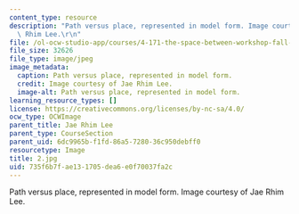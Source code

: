 ```yaml
---
content_type: resource
description: "Path versus place, represented in model form. Image courtesy of Jae\
  \ Rhim Lee.\r\n"
file: /ol-ocw-studio-app/courses/4-171-the-space-between-workshop-fall-2004/735f6b7fae131705dea6e0f70037fa2c_2.jpg
file_size: 32626
file_type: image/jpeg
image_metadata:
  caption: Path versus place, represented in model form.
  credit: Image courtesy of Jae Rhim Lee.
  image-alt: Path versus place, represented in model form.
learning_resource_types: []
license: https://creativecommons.org/licenses/by-nc-sa/4.0/
ocw_type: OCWImage
parent_title: Jae Rhim Lee
parent_type: CourseSection
parent_uid: 6dc9965b-f1fd-86a5-7280-36c950debff0
resourcetype: Image
title: 2.jpg
uid: 735f6b7f-ae13-1705-dea6-e0f70037fa2c
---
```

Path versus place, represented in model form. Image courtesy of Jae Rhim Lee.
